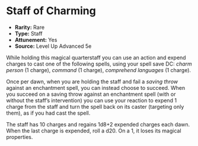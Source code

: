 # Staff of Charming

- **Rarity:** Rare
- **Type:** Staff
- **Attunement:** Yes
- **Source:** Level Up Advanced 5e

While holding this magical quarterstaff you can use an action and expend charges to cast one of the following spells, using your spell save DC: _charm person_  (1 charge), _command_ (1 charge), _comprehend languages_ (1 charge).

Once per dawn, when you are holding the staff and fail a _saving throw_  against an enchantment spell, you can instead choose to succeed. When you succeed on a saving throw against an enchantment spell (with or without the staff’s intervention) you can use your reaction to expend 1 charge from the staff and turn the spell back on its caster (targeting only them), as if you had cast the spell.

The staff has 10 charges and regains 1d8+2 expended charges each dawn. When the last charge is expended, roll a d20\. On a 1, it loses its magical properties.
